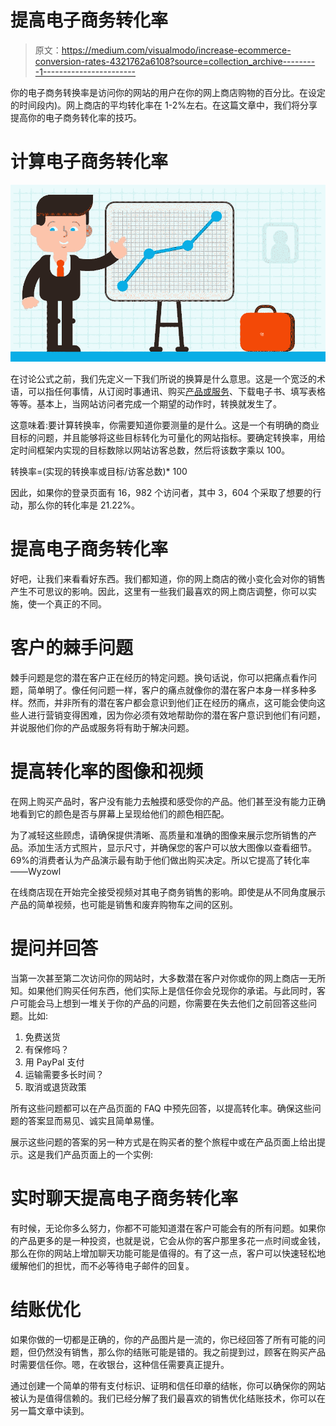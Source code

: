 # 提高电子商务转化率

> 原文：<https://medium.com/visualmodo/increase-ecommerce-conversion-rates-4321762a6108?source=collection_archive---------1----------------------->

你的电子商务转换率是访问你的网站的用户在你的网上商店购物的百分比。在设定的时间段内)。网上商店的平均转化率在 1-2%左右。在这篇文章中，我们将分享提高你的电子商务转化率的技巧。

# 计算电子商务转化率

![](img/987d6ac57ce5c52b02e4c71e4dd40417.png)

在讨论公式之前，我们先定义一下我们所说的换算是什么意思。这是一个宽泛的术语，可以指任何事情，从订阅时事通讯、购买[产品或服务](https://visualmodo.com/increase-brand-awareness-social-media/)、下载电子书、填写表格等等。基本上，当网站访问者完成一个期望的动作时，转换就发生了。

这意味着:要计算转换率，你需要知道你要测量的是什么。这是一个有明确的商业目标的问题，并且能够将这些目标转化为可量化的网站指标。要确定转换率，用给定时间框架内实现的目标数除以网站访客总数，然后将该数字乘以 100。

转换率=(实现的转换率或目标/访客总数)* 100

因此，如果你的登录页面有 16，982 个访问者，其中 3，604 个采取了想要的行动，那么你的转化率是 21.22%。

# 提高电子商务转化率

好吧，让我们来看看好东西。我们都知道，你的网上商店的微小变化会对你的销售产生不可思议的影响。因此，这里有一些我们最喜欢的网上商店调整，你可以实施，使一个真正的不同。

# 客户的棘手问题

棘手问题是您的潜在客户正在经历的特定问题。换句话说，你可以把痛点看作问题，简单明了。像任何问题一样，客户的痛点就像你的潜在客户本身一样多种多样。然而，并非所有的潜在客户都会意识到他们正在经历的痛点，这可能会使向这些人进行营销变得困难，因为你必须有效地帮助你的潜在客户意识到他们有问题，并说服他们你的产品或服务将有助于解决问题。

# 提高转化率的图像和视频

在网上购买产品时，客户没有能力去触摸和感受你的产品。他们甚至没有能力正确地看到它的颜色是否与屏幕上呈现给他们的颜色相匹配。

为了减轻这些顾虑，请确保提供清晰、高质量和准确的图像来展示您所销售的产品。添加生活方式照片，显示尺寸，并确保您的客户可以放大图像以查看细节。69%的消费者认为产品演示最有助于他们做出购买决定。所以它提高了转化率——Wyzowl

在线商店现在开始完全接受视频对其电子商务销售的影响。即使是从不同角度展示产品的简单视频，也可能是销售和废弃购物车之间的区别。

# 提问并回答

当第一次甚至第二次访问你的网站时，大多数潜在客户对你或你的网上商店一无所知。如果他们购买任何东西，他们实际上是信任你会兑现你的承诺。与此同时，客户可能会马上想到一堆关于你的产品的问题，你需要在失去他们之前回答这些问题。比如:

1.  免费送货
2.  有保修吗？
3.  用 PayPal 支付
4.  运输需要多长时间？
5.  取消或退货政策

所有这些问题都可以在产品页面的 FAQ 中预先回答，以提高转化率。确保这些问题的答案显而易见、诚实且简单易懂。

展示这些问题的答案的另一种方式是在购买者的整个旅程中或在产品页面上给出提示。这是我们产品页面上的一个实例:

# 实时聊天提高电子商务转化率

有时候，无论你多么努力，你都不可能知道潜在客户可能会有的所有问题。如果你的产品更多的是一种投资，也就是说，它会从你的客户那里多花一点时间或金钱，那么在你的网站上增加聊天功能可能是值得的。有了这一点，客户可以快速轻松地缓解他们的担忧，而不必等待电子邮件的回复。

# 结账优化

如果你做的一切都是正确的，你的产品图片是一流的，你已经回答了所有可能的问题，但仍然没有销售，那么你的结账可能是错的。我之前提到过，顾客在购买产品时需要信任你。嗯，在收银台，这种信任需要真正提升。

通过创建一个简单的带有支付标识、证明和信任印章的结帐，你可以确保你的网站被认为是值得信赖的。我们已经分解了我们最喜欢的销售优化结账技术，你可以在另一篇文章中读到。
